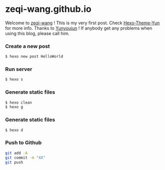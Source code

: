 # zeqi-wang.github.io

Welcome to [zeqi-wang](https://zeqi-wang.github.io/) ! This is my very first post. Check [Hexo-Theme-Yun](https://yun.yunyoujun.cn/) for more info. Thanks to [Yunyoujun](https://www.yunyoujun.cn/) ! If anybody get any problems when using this blog, please call him.

### Create a new post

``` bash
$ hexo new post HelloWorld
```

### Run server

``` bash
$ hexo s
```

### Generate static files

``` bash
$ hexo clean
$ hexo g
```

### Generate static files

``` bash
$ hexo d
```

### Push to Github

``` bash
git add -A
git commit -m "XX"
git push
```